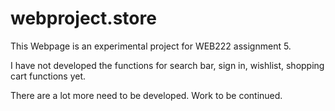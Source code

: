 # webproject.store

This Webpage is an experimental project for WEB222 assignment 5. 

I have not developed the functions for search bar, sign in, wishlist, shopping cart functions yet. 

There are a lot more need to be developed. Work to be continued.
